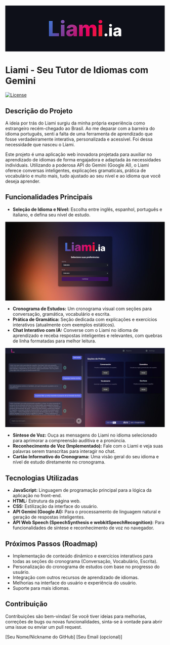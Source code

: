 ![Liami Logo](src/portada.png)

# Liami - Seu Tutor de Idiomas com Gemini

[![License](https://img.shields.io/badge/License-MIT-yellow.svg)](https://opensource.org/licenses/MIT)
## Descrição do Projeto

A ideia por trás do Liami surgiu da minha própria experiência como estrangeiro recém-chegado ao Brasil. Ao me deparar com a barreira do idioma português, senti a falta de uma ferramenta de aprendizado que fosse verdadeiramente interativa, personalizada e acessível. Foi dessa necessidade que nasceu o Liami.

Este projeto é uma aplicação web inovadora projetada para auxiliar no aprendizado de idiomas de forma engajadora e adaptada às necessidades individuais. Utilizando a poderosa API do Gemini (Google AI), o Liami oferece conversas inteligentes, explicações gramaticais, prática de vocabulário e muito mais, tudo ajustado ao seu nível e ao idioma que você deseja aprender.

## Funcionalidades Principais

* **Seleção de Idioma e Nível:** Escolha entre inglês, espanhol, português e italiano, e defina seu nível de estudo.

![home](src/home.png)

* **Cronograma de Estudos:** Um cronograma visual com seções para conversação, gramática, vocabulário e escrita.
* **Prática de Gramática:** Seção dedicada com explicações e exercícios interativos (atualmente com exemplos estáticos).
* **Chat Interativo com IA:** Converse com o Liami no idioma de aprendizado e receba respostas inteligentes e relevantes, com quebras de linha formatadas para melhor leitura.

![Liami Logo](src/dashboard.png)

* **Síntese de Voz:** Ouça as mensagens do Liami no idioma selecionado para aprimorar a compreensão auditiva e a pronúncia.
* **Reconhecimento de Voz (Implementado):** Fale com o Liami e veja suas palavras serem transcritas para interagir no chat.
* **Cartão Informativo do Cronograma:** Uma visão geral do seu idioma e nível de estudo diretamente no cronograma.

## Tecnologias Utilizadas

* **JavaScript:** Linguagem de programação principal para a lógica da aplicação no front-end.
* **HTML:** Estrutura da página web.
* **CSS:** Estilização da interface do usuário.
* **API Gemini (Google AI):** Para o processamento de linguagem natural e geração de respostas inteligentes.
* **API Web Speech (SpeechSynthesis e webkitSpeechRecognition):** Para funcionalidades de síntese e reconhecimento de voz no navegador.

## Próximos Passos (Roadmap)

* Implementação de conteúdo dinâmico e exercícios interativos para todas as seções do cronograma (Conversação, Vocabulário, Escrita).
* Personalização do cronograma de estudos com base no progresso do usuário.
* Integração com outros recursos de aprendizado de idiomas.
* Melhorias na interface do usuário e experiência do usuário.
* Suporte para mais idiomas.

## Contribuição

Contribuições são bem-vindas! Se você tiver ideias para melhorias, correções de bugs ou novas funcionalidades, sinta-se à vontade para abrir uma issue ou enviar um pull request.



[Seu Nome/Nickname do GitHub]
[Seu Email (opcional)]
